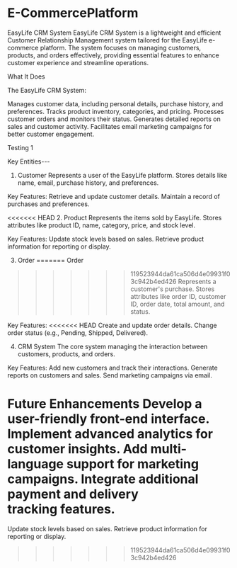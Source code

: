 # E-CommercePlatform
EasyLife CRM System
EasyLife CRM System is a lightweight and efficient Customer Relationship Management system tailored for the EasyLife e-commerce platform. The system focuses on managing customers, products, and orders effectively, providing essential features to enhance customer experience and streamline operations.

What It Does

The EasyLife CRM System:

Manages customer data, including personal details, purchase history, and preferences.
Tracks product inventory, categories, and pricing.
Processes customer orders and monitors their status.
Generates detailed reports on sales and customer activity.
Facilitates email marketing campaigns for better customer engagement.

Testing 1

Key Entities---

1. Customer
Represents a user of the EasyLife platform.
Stores details like name, email, purchase history, and preferences.

Key Features:
Retrieve and update customer details.
Maintain a record of purchases and preferences.

<<<<<<< HEAD
2. Product
Represents the items sold by EasyLife.
Stores attributes like product ID, name, category, price, and stock level.

Key Features:
Update stock levels based on sales.
Retrieve product information for reporting or display.

3. Order
=======
Order
>>>>>>> 119523944da61ca506d4e09931f03c942b4ed426
Represents a customer's purchase.
Stores attributes like order ID, customer ID, order date, total amount, and status.

Key Features:
<<<<<<< HEAD
Create and update order details.
Change order status (e.g., Pending, Shipped, Delivered).

4. CRM System
The core system managing the interaction between customers, products, and orders.

Key Features:
Add new customers and track their interactions.
Generate reports on customers and sales.
Send marketing campaigns via email.

Future Enhancements
Develop a user-friendly front-end interface.
Implement advanced analytics for customer insights.
Add multi-language support for marketing campaigns.
Integrate additional payment and delivery tracking features.
=======
Update stock levels based on sales.
Retrieve product information for reporting or display.
>>>>>>> 119523944da61ca506d4e09931f03c942b4ed426

